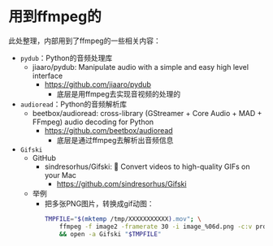 # 用到ffmpeg的

此处整理，内部用到了ffmpeg的一些相关内容：

* `pydub`：Python的音频处理库
  * jiaaro/pydub: Manipulate audio with a simple and easy high level interface
    * https://github.com/jiaaro/pydub
      * 底层是用ffmpeg去实现音视频的处理的
* `audioread`：Python的音频解析库
  * beetbox/audioread: cross-library (GStreamer + Core Audio + MAD + FFmpeg) audio decoding for Python
    * https://github.com/beetbox/audioread
      * 底层是通过ffmpeg去解析出音频信息
* `Gifski`
  * GitHub
    * sindresorhus/Gifski: 🌈 Convert videos to high-quality GIFs on your Mac
      * https://github.com/sindresorhus/Gifski
  * 举例
    * 把多张PNG图片，转换成gif动图：
        ```bash
        TMPFILE="$(mktemp /tmp/XXXXXXXXXXX).mov"; \
            ffmpeg -f image2 -framerate 30 -i image_%06d.png -c:v prores_ks -profile:v 5 "$TMPFILE" \
            && open -a Gifski "$TMPFILE"
        ```
